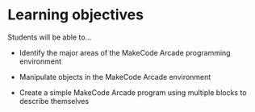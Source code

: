 # Learning objectives

Students will be able to...

- Identify the major areas of the MakeCode Arcade programming environment
- Manipulate objects in the MakeCode Arcade environment

- Create a simple MakeCode Arcade program using multiple blocks to describe themselves
